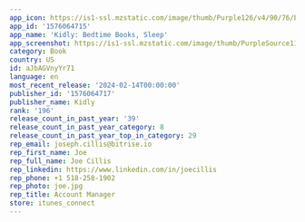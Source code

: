 ```yaml
---
app_icon: https://is1-ssl.mzstatic.com/image/thumb/Purple126/v4/90/76/b7/9076b736-44ed-8618-1eca-b1c6b52a027e/AppIcon-0-0-1x_U007emarketing-0-10-0-85-220.png/1024x1024bb.png
app_id: '1576064715'
app_name: 'Kidly: Bedtime Books, Sleep'
app_screenshot: https://is1-ssl.mzstatic.com/image/thumb/PurpleSource116/v4/60/24/16/6024164b-f02e-71c1-c1b4-2aaff8b1da76/f3af36f6-18f5-4ccc-ab6c-cdd74f30c3aa_01.jpg/1242x2688bb.png
category: Book
country: US
id: aJbAGVnyYr71
language: en
most_recent_release: '2024-02-14T00:00:00'
publisher_id: '1576064717'
publisher_name: Kidly
rank: '196'
release_count_in_past_year: '39'
release_count_in_past_year_category: 8
release_count_in_past_year_top_in_category: 29
rep_email: joseph.cillis@bitrise.io
rep_first_name: Joe
rep_full_name: Joe Cillis
rep_linkedin: https://www.linkedin.com/in/joecillis
rep_phone: +1 518-258-1902
rep_photo: joe.jpg
rep_title: Account Manager
store: itunes_connect
---
```

